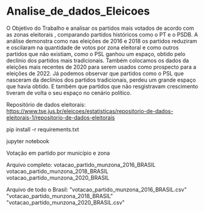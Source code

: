 # Analise_de_dados_Eleicoes
 O Objetivo do Trabalho e analisar os partidos mais votados de acordo com as zonas eleitorais , comparando partidos históricos como o PT e o PSDB.
 A análise demonstra como nas  eleições de 2016 e 2018 os partidos reduziram e oscilaram na quantidade de votos por zona eleitoral e como outros partidos que não existiam, como o PSL ganhou um espaço, obtido pelo declínio dos partidos mais tradicionais. 
 Também colocamos os dados da eleições mais recentes de 2020 para serem usados como prospecto para a eleições de 2022. Já podemos observar que partidos como o PSL que nasceram da declínios dos partidos tradicionais, perdeu um grande espaço que havia obtido. E também que partidos que não resgistravam crescimento  tiveram de volta o seu espaço no cenário político. 
 
Repositório de dados eleitorais: https://www.tse.jus.br/eleicoes/estatisticas/repositorio-de-dados-eleitorais-1/repositorio-de-dados-eleitorais

pip install -r requirements.txt

jupyter notebook

Votação em partido por município e zona 

Arquivo completo: 
votacao_partido_munzona_2016_BRASIL
votacao_partido_munzona_2018_BRASIL
votacao_partido_munzona_2020_BRASIL

Arquivo de todo o Brasil: "votacao_partido_munzona_2016_BRASIL.csv"
"votacao_partido_munzona_2018_BRASIL"
"votacao_partido_munzona_2020_BRASIL.csv"
